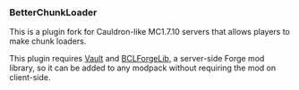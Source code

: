### BetterChunkLoader
This is a plugin fork for Cauldron-like MC1.7.10 servers that allows players to make chunk loaders.

This plugin requires [Vault](https://dev.bukkit.org/bukkit-plugins/vault/) and [BCLForgeLib](https://github.com/KaiKikuchi/BCLForgeLib), a server-side Forge mod library, so it can be added to any modpack without requiring the mod on client-side.


